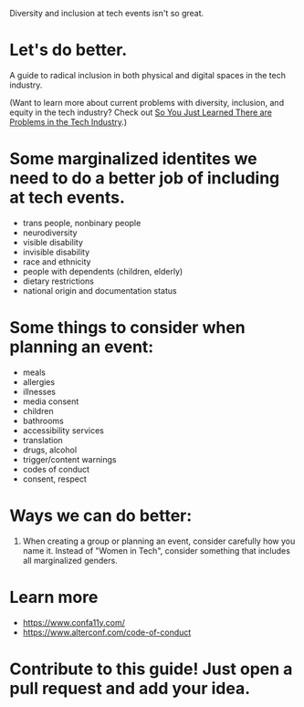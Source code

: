 Diversity and inclusion at tech events isn't so great.
# Let's do better.
A guide to radical inclusion in both physical and digital spaces in the tech industry.

(Want to learn more about current problems with diversity, inclusion, and equity in the tech industry? Check out [So You Just Learned There are Problems in the Tech Industry](https://github.com/sublimemarch/so-you-just-learned).)

# Some marginalized identites we need to do a better job of including at tech events.
- trans people, nonbinary people
- neurodiversity
- visible disability
- invisible disability
- race and ethnicity
- people with dependents (children, elderly)
- dietary restrictions
- national origin and documentation status

# Some things to consider when planning an event:
- meals
- allergies
- illnesses
- media consent
- children
- bathrooms
- accessibility services
- translation
- drugs, alcohol
- trigger/content warnings
- codes of conduct
- consent, respect

# Ways we can do better:
1. When creating a group or planning an event, consider carefully how you name it. Instead of "Women in Tech", consider something that includes all marginalized genders. 

# Learn more
- https://www.confa11y.com/
- https://www.alterconf.com/code-of-conduct

# Contribute to this guide! Just open a pull request and add your idea.
